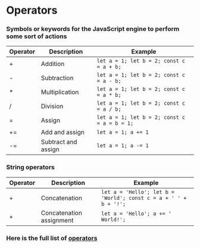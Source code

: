 # Operators

### Symbols or keywords for the JavaScript engine to perform some sort of actions

| Operator | Description | Example |
| - | - | - |
| + | Addition | `let a = 1; let b = 2; const c = a + b;` |
| - | Subtraction | `let a = 1; let b = 2; const c = a - b;` |
| * | Multiplication | `let a = 1; let b = 2; const c = a * b;` |
| / | Division | `let a = 1; let b = 2; const c = a / b;` |
| = | Assign | `let a = 1; let b = 2; const c = a = b = 1;` |
| += | Add and assign | `let a = 1; a += 1` |
| -= | Subtract and assign | `let a = 1; a -= 1` |

### String operators

| Operator | Description | Example |
| - | - | - |
| + | Concatenation | `let a = 'Hello'; let b = 'World'; const c = a + ' ' + b + '!';` |
| + | Concatenation assignment | `let a = 'Hello'; a += ' World!';`|

### Here is the full list of [operators](https://www.w3schools.com/jsref/jsref_operators.asp)
